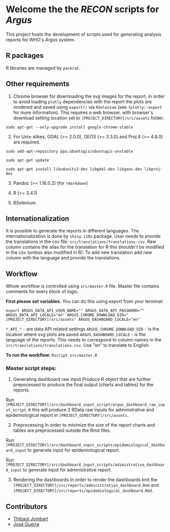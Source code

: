 # Welcome the the *RECON* scripts for *Argus*

This project hosts the development of scripts used for generating analysis
reports for WHO's *Argus* system.

## R packages
R libraries are managed by `packrat`.

## Other requirements

1. Chrome browser for downloading the svg images for the report. In order to avoid loading `plotly` dependencies with the report the plots are rendered and saved using `export()` via `RSelenium` (see `?plotly::export` for more information). This requires a web browser, with browser's download setting location set to `[PROJECT_DIRECTORY]/src/assets` folder.

`sudo apt-get --only-upgrade install google-chrome-stable`

2. For Unix-alikes, GDAL (>= 2.0.0), GEOS (>= 3.3.0) and Proj.4 (>= 4.8.0) are required.

`sudo add-apt-repository ppa:ubuntugis/ubuntugis-unstable`

`sudo apt-get update`

`sudo apt-get install libudunits2-dev libgdal-dev libgeos-dev libproj-dev`

3. Pandoc (>= 1.16.0.2) (for `rmarkdown`)

4. R (>= 3.4.1)

5. RSelenium

## Internationalization

It is possible to generate the reports in different languages. The internationalization is done by `shiny.i18n` package. User needs to provide the translations in the csv file:
`src/translations/translations.csv`. Raw column contains the alias for the translation for R this shouldn't be modified in the csv (unless also modified in R). To add new translation add new column with the language and provide the translations.

## Workflow

Whole workflow is controlled using `src/master.R` file.
Master file contains comments for every block of logic.

**First please set variables.**
You can do this using export from your terminal:

`export ARGUS_DATA_API_USER_NAME="" ARGUS_DATA_API_PASSWORD="" ARGUS_DATA_API_LOCALE="en" ARGUS_CHROME_DOWNLOAD_DIR="[PROJECT_DIRECTORY]/src/assets" ARGUS_DASHBOARD_LOCALE="en"`

`*_API_*` - are data API related settings
`ARGUS_CHROME_DOWNLOAD_DIR` - is the location where svg plots are saved
`ARGUS_DASHBOARD_LOCALE` - is the language of the reports. This needs to correspond to column names in the `src/translations/translations.csv`. Use "en" to translate to English.

**To run the workflow:**
`Rscript src/master.R`

### Master script steps:

1. Generating dashboard raw input
Produce R object that are further prepocessed to produce the final output (charts and tables) for the reports.

Run `[PROJECT_DIRECTORY]/src/dashboard_input_script/argus_dashboard_raw_input_script.R` this will produce 2 RData raw inputs for administrative and epidemiological report in `[PROJECT_DIRECTORY]/src/assets`.

2. Preprocessing
In order to minimize the size of the report charts and tables are preprocessed outside the Rmd files.

Run `[PROJECT_DIRECTORY]/src/dashboard_input_scripts/epidemiological_dashboard_input` to generate input for epidemiological report.

Run `[PROJECT_DIRECTORY]/src/dashboard_input_scripts/adimistrative_dashboard_input` to generate input for administrative report.

3. Rendering the dashboards
In order to render the dashboards knit the `[PROJECT_DIRECTORY]/src/reports/administrative_dashboard.Rmd` and `[PROJECT_DIRECTORY]/src/reports/epidemiological_dashboard.Rmd`.

## Contributors

- [Thibaut Jombart](http://github.com/thibautjombart)
- [José Guerra](http://github.com/SNSteamLyon)
